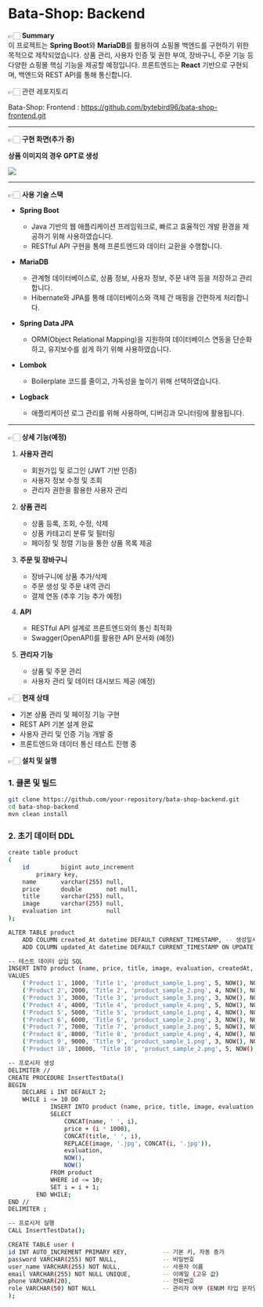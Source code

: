 # Bata-Shop: Backend

👉🏻 **Summary**  
이 프로젝트는 **Spring Boot**와 **MariaDB**를 활용하여 쇼핑몰 백엔드를 구현하기 위한 목적으로 제작되었습니다. 상품 관리, 사용자 인증 및 권한 부여, 장바구니, 주문 기능 등 다양한 쇼핑몰 핵심 기능을 제공할 예정입니다. 프론트엔드는 **React** 기반으로 구현되며, 백엔드와 REST API를 통해 통신합니다.

👉🏻 관련 레포지토리

Bata-Shop: Frontend : https://github.com/bytebird96/bata-shop-frontend.git

---
👉🏻 **구현 화면(추가 중)**

**상품 이미지의 경우 GPT로 생성**

<img src="https://github.com/user-attachments/assets/b767e3c8-a904-44d9-b39b-50cd0b4fa51c"/>


---
👉🏻 **사용 기술 스택**
- **Spring Boot**  
  - Java 기반의 웹 애플리케이션 프레임워크로, 빠르고 효율적인 개발 환경을 제공하기 위해 사용하였습니다.
  - RESTful API 구현을 통해 프론트엔드와 데이터 교환을 수행합니다.
  
- **MariaDB**  
  - 관계형 데이터베이스로, 상품 정보, 사용자 정보, 주문 내역 등을 저장하고 관리합니다.
  - Hibernate와 JPA를 통해 데이터베이스와 객체 간 매핑을 간편하게 처리합니다.

- **Spring Data JPA**  
  - ORM(Object Relational Mapping)을 지원하여 데이터베이스 연동을 단순화하고, 유지보수를 쉽게 하기 위해 사용하였습니다.
  
- **Lombok**  
  - Boilerplate 코드를 줄이고, 가독성을 높이기 위해 선택하였습니다.

- **Logback**  
  - 애플리케이션 로그 관리를 위해 사용하며, 디버깅과 모니터링에 활용됩니다.
---

👉🏻 **상세 기능(예정)**
1. **사용자 관리**
   - 회원가입 및 로그인 (JWT 기반 인증)
   - 사용자 정보 수정 및 조회
   - 관리자 권한을 활용한 사용자 관리

2. **상품 관리**
   - 상품 등록, 조회, 수정, 삭제
   - 상품 카테고리 분류 및 필터링
   - 페이징 및 정렬 기능을 통한 상품 목록 제공

3. **주문 및 장바구니**
   - 장바구니에 상품 추가/삭제
   - 주문 생성 및 주문 내역 관리
   - 결제 연동 (추후 기능 추가 예정)

4. **API**
   - RESTful API 설계로 프론트엔드와의 통신 최적화
   - Swagger(OpenAPI)를 활용한 API 문서화 (예정)

5. **관리자 기능**
   - 상품 및 주문 관리
   - 사용자 관리 및 데이터 대시보드 제공 (예정)

👉🏻 **현재 상태**
- 기본 상품 관리 및 페이징 기능 구현
- REST API 기본 설계 완료
- 사용자 관리 및 인증 기능 개발 중
- 프론트엔드와 데이터 통신 테스트 진행 중

👉🏻 **설치 및 실행**
### 1. 클론 및 빌드
```bash
git clone https://github.com/your-repository/bata-shop-backend.git
cd bata-shop-backend
mvn clean install
```
### 2. 초기 데이터 DDL
```bash
create table product
(
    id         bigint auto_increment
        primary key,
    name       varchar(255) null,
    price      double       not null,
    title      varchar(255) null,
    image      varchar(255) null,
    evaluation int          null
);

ALTER TABLE product
    ADD COLUMN created_At datetime DEFAULT CURRENT_TIMESTAMP, -- 생성일시
    ADD COLUMN updated_At datetime DEFAULT CURRENT_TIMESTAMP ON UPDATE CURRENT_TIMESTAMP; -- 수정일시

-- 테스트 데이터 삽입 SQL
INSERT INTO product (name, price, title, image, evaluation, createdAt, updatedAt)
VALUES
    ('Product 1', 1000, 'Title 1', 'product_sample_1.png', 5, NOW(), NOW()),
    ('Product 2', 2000, 'Title 2', 'product_sample_2.png', 4, NOW(), NOW()),
    ('Product 3', 3000, 'Title 3', 'product_sample_3.png', 3, NOW(), NOW()),
    ('Product 4', 4000, 'Title 4', 'product_sample_4.png', 5, NOW(), NOW()),
    ('Product 5', 5000, 'Title 5', 'product_sample_1.png', 4, NOW(), NOW()),
    ('Product 6', 6000, 'Title 6', 'product_sample_2.png', 3, NOW(), NOW()),
    ('Product 7', 7000, 'Title 7', 'product_sample_3.png', 5, NOW(), NOW()),
    ('Product 8', 8000, 'Title 8', 'product_sample_4.png', 4, NOW(), NOW()),
    ('Product 9', 9000, 'Title 9', 'product_sample_1.png', 3, NOW(), NOW()),
    ('Product 10', 10000, 'Title 10', 'product_sample_2.png', 5, NOW(), NOW());

-- 프로시저 생성
DELIMITER //
CREATE PROCEDURE InsertTestData()
BEGIN
    DECLARE i INT DEFAULT 2;
    WHILE i <= 10 DO
            INSERT INTO product (name, price, title, image, evaluation, createdAt, updatedAt)
            SELECT
                CONCAT(name, ' ', i),
                price + (i * 1000),
                CONCAT(title, ' ', i),
                REPLACE(image, '.jpg', CONCAT(i, '.jpg')),
                evaluation,
                NOW(),
                NOW()
            FROM product
            WHERE id <= 10;
            SET i = i + 1;
        END WHILE;
END //
DELIMITER ;

-- 프로시저 실행
CALL InsertTestData();

```
```bash
CREATE TABLE user (
id INT AUTO_INCREMENT PRIMARY KEY,          -- 기본 키, 자동 증가
password VARCHAR(255) NOT NULL,             -- 비밀번호
user_name VARCHAR(255) NOT NULL,            -- 사용자 이름
email VARCHAR(255) NOT NULL UNIQUE,         -- 이메일 (고유 값)
phone VARCHAR(20),                          -- 전화번호
role VARCHAR(50) NOT NULL                   -- 관리자 여부 (ENUM 타입 문자열)
);
```
